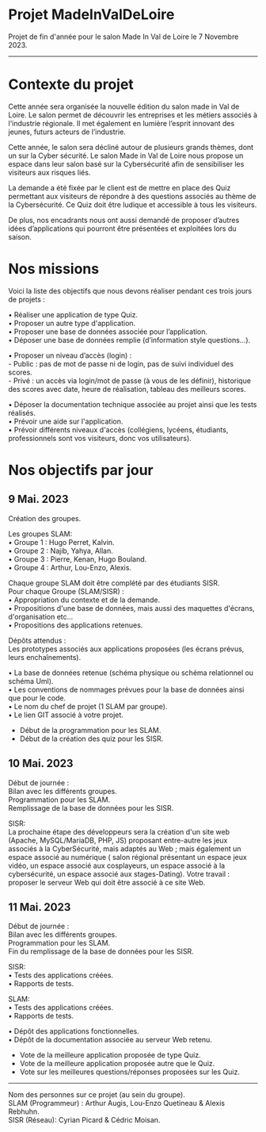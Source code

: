 #  Projet MadeInValDeLoire

Projet de fin d'année pour le salon Made In Val de Loire le 7 Novembre 2023.

--------------------------------------------
# Contexte du projet
Cette année sera organisée la nouvelle édition du salon made in Val de Loire.
Le salon permet de découvrir les entreprises et les métiers associés à l'industrie régionale. Il met également en lumière l’esprit innovant des jeunes, futurs acteurs de l’industrie. 

Cette année, le salon sera décliné autour de plusieurs grands thèmes, dont un sur la Cyber sécurité.
Le salon Made in Val de Loire nous propose un espace dans leur salon basé sur la Cybersécurité afin de sensibiliser les visiteurs aux risques liés.

La demande a été fixée par le client est de mettre en place des Quiz permettant aux visiteurs de répondre à des questions associés au thème de la Cybersécurité.
Ce Quiz doit être ludique et accessible à tous les visiteurs.

De plus, nos encadrants nous ont aussi demandé de proposer d’autres idées d’applications qui pourront être présentées et exploitées lors du saison. 


# Nos missions
Voici la liste des objectifs que nous devons réaliser pendant ces trois jours de projets :

•	Réaliser une application de type Quiz.              
•	Proposer un autre type d'application.                       
•	Proposer une base de données associée pour l’application.                     
•	Déposer une base de données remplie (d’information style questions…).                           

•	Proposer un niveau d’accès (login) :                            
 	- Public : pas de mot de passe ni de login, pas de suivi individuel des scores.                        
	- Privé : un accès via login/mot de passe (à vous de les définir), historique des scores avec date, heure de réalisation, tableau des meilleurs scores.


•	Déposer la documentation technique associée au projet ainsi que les tests réalisés.           
•	Prévoir une aide sur l'application.                         
•	Prévoir différents niveaux d'accès (collégiens, lycéens, étudiants, professionnels sont vos visiteurs, donc vos utilisateurs).


# Nos objectifs par jour
## 9 Mai. 2023
Création des groupes.                  

Les groupes SLAM:                       
• Groupe 1 : Hugo Perret, Kalvin.                  
• Groupe 2 : Najib, Yahya, Allan.                    
• Groupe 3 : Pierre, Kenan, Hugo Bouland.                    
• Groupe 4 : Arthur, Lou-Enzo, Alexis.                            

Chaque groupe SLAM doit être complété par des étudiants SISR.                          
Pour chaque Groupe (SLAM/SISR) :                        
• Appropriation du contexte et de la demande.                                
• Propositions d'une base de données, mais aussi des maquettes d'écrans, d'organisation etc...                                             
• Propositions des applications retenues.                              

Dépôts attendus :                                   
Les prototypes associés aux applications proposées (les écrans prévus, leurs enchaînements).                          

• La base de données retenue (schéma physique ou schéma relationnel ou schéma Uml).                           
• Les conventions de nommages prévues pour la base de données ainsi que pour le code.                         
• Le nom du chef de projet (1 SLAM par groupe).                           
• Le lien GIT associé à votre projet.                             

-	Début de la programmation pour les SLAM.                               
-	Début de la création des quiz pour les SISR.                                    

## 10 Mai. 2023
Début de journée :                                     
Bilan avec les différents groupes.                         
Programmation pour les SLAM.                                       
Remplissage de la base de données pour les SISR.                              

SISR:                                       
La prochaine étape des développeurs sera la création d'un site web (Apache, MySQL/MariaDB, PHP, JS) proposant entre-autre les jeux associés à la CyberSécurité, mais adaptés au Web ; mais également un espace associé au numérique ( salon régional présentant un espace jeux vidéo, un espace associé aux cosplayeurs, un espace associé à la cybersécurité, un espace associé aux stages-Dating). Votre travail : proposer le serveur Web qui doit être associé à ce site Web.

## 11 Mai. 2023
Début de journée :                                            
Bilan avec les différents groupes.                                 
Programmation pour les SLAM.                             
Fin du remplissage de la base de données pour les SISR.                             

SISR:                             
• Tests des applications créées.                          
• Rapports de tests.                         

SLAM:                            
• Tests des applications créées.                           
• Rapports de tests.                             

• Dépôt des applications fonctionnelles.                            
• Dépôt de la documentation associée au serveur Web retenu.                            
-	Vote de la meilleure application proposée de type Quiz.                          
-	Vote de la meilleure application proposée autre que le Quiz.                       
-	Vote sur les meilleures questions/réponses proposées sur les Quiz.                           

--------------------------------------------

Nom des personnes sur ce projet (au sein du groupe).                                                             
SLAM (Programmeur) : Arthur Augis, Lou-Enzo Quetineau & Alexis Rebhuhn.                                          
SISR (Réseau): Cyrian Picard & Cédric Moisan.



